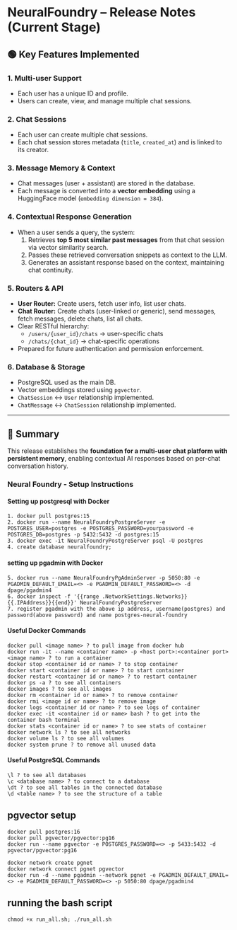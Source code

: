 # NeuralFoundry – Release Notes (Current Stage)

## 🟢 Key Features Implemented

### 1. Multi-user Support
- Each user has a unique ID and profile.
- Users can create, view, and manage multiple chat sessions.

### 2. Chat Sessions
- Each user can create multiple chat sessions.
- Each chat session stores metadata (`title`, `created_at`) and is linked to its creator.

### 3. Message Memory & Context
- Chat messages (user + assistant) are stored in the database.
- Each message is converted into a **vector embedding** using a HuggingFace model (`embedding dimension = 384`).

### 4. Contextual Response Generation
- When a user sends a query, the system:
  1. Retrieves **top 5 most similar past messages** from that chat session via vector similarity search.
  2. Passes these retrieved conversation snippets as context to the LLM.
  3. Generates an assistant response based on the context, maintaining chat continuity.

### 5. Routers & API
- **User Router:** Create users, fetch user info, list user chats.
- **Chat Router:** Create chats (user-linked or generic), send messages, fetch messages, delete chats, list all chats.
- Clear RESTful hierarchy:
  - `/users/{user_id}/chats` → user-specific chats
  - `/chats/{chat_id}` → chat-specific operations
- Prepared for future authentication and permission enforcement.

### 6. Database & Storage
- PostgreSQL used as the main DB.
- Vector embeddings stored using `pgvector`.
- `ChatSession` ↔ `User` relationship implemented.
- `ChatMessage` ↔ `ChatSession` relationship implemented.

---

## 📝 Summary
This release establishes the **foundation for a multi-user chat platform with persistent memory**, enabling contextual AI responses based on per-chat conversation history.


### Neural Foundry - Setup Instructions

#### Setting up postgresql with Docker
```commandline
1. docker pull postgres:15
2. docker run --name NeuralFoundryPostgreServer -e POSTGRES_USER=postgres -e POSTGRES_PASSWORD=yourpassword -e POSTGRES_DB=postgres -p 5432:5432 -d postgres:15
3. docker exec -it NeuralFoundryPostgreServer psql -U postgres
4. create database neuralfoundry;
```
#### setting up pgadmin with Docker
```commandline
5. docker run --name NeuralFoundryPgAdminServer -p 5050:80 -e PGADMIN_DEFAULT_EMAIL=<> -e PGADMIN_DEFAULT_PASSWORD=<> -d dpage/pgadmin4
6. docker inspect -f '{{range .NetworkSettings.Networks}}{{.IPAddress}}{{end}}' NeuralFoundryPostgreServer
7. register pgadmin with the above ip address, username(postgres) and password(above password) and name postgres-neural-foundry
```

#### Useful Docker Commands
```commandline
docker pull <image name> ? to pull image from docker hub
docker run -it --name <container name> -p <host port>:<container port> <image name> ? to run a container
docker stop <container id or name> ? to stop container
docker start <container id or name> ? to start container
docker restart <container id or name> ? to restart container
docker ps -a ? to see all containers
docker images ? to see all images
docker rm <container id or name> ? to remove container
docker rmi <image id or name> ? to remove image
docker logs <container id or name> ? to see logs of container
docker exec -it <container id or name> bash ? to get into the container bash terminal
docker stats <container id or name> ? to see stats of container
docker network ls ? to see all networks
docker volume ls ? to see all volumes
docker system prune ? to remove all unused data
```

#### Useful PostgreSQL Commands
```commandline
\l ? to see all databases
\c <database name> ? to connect to a database
\dt ? to see all tables in the connected database
\d <table name> ? to see the structure of a table
```

## pgvector setup
```commandline
docker pull postgres:16
docker pull pgvector/pgvector:pg16
docker run --name pgvector -e POSTGRES_PASSWORD=<> -p 5433:5432 -d pgvector/pgvector:pg16

docker network create pgnet
docker network connect pgnet pgvector
docker run -d --name pgadmin --network pgnet -e PGADMIN_DEFAULT_EMAIL=<> -e PGADMIN_DEFAULT_PASSWORD=<> -p 5050:80 dpage/pgadmin4
```

## running the bash script 
```commandline
chmod +x run_all.sh; ./run_all.sh
```
